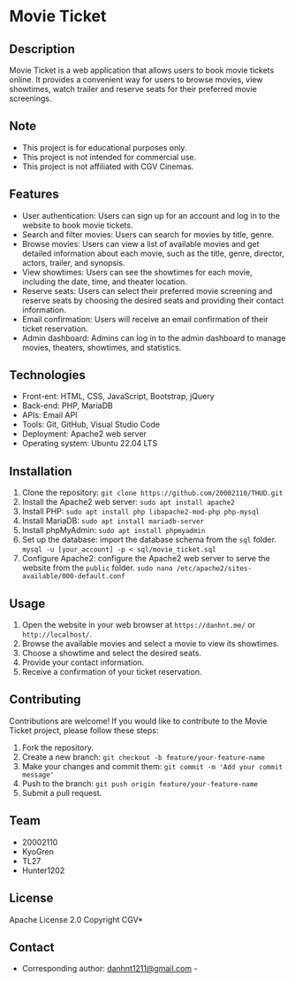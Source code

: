 # Movie Ticket


## Description
Movie Ticket is a web application that allows users to book movie tickets online. It provides a convenient way for users to browse movies, view showtimes, watch trailer and reserve seats for their preferred movie screenings.

## Note
- This project is for educational purposes only.
- This project is not intended for commercial use.
- This project is not affiliated with CGV Cinemas.


## Features
- User authentication: Users can sign up for an account and log in to the website to book movie tickets.
- Search and filter movies: Users can search for movies by title, genre.
- Browse movies: Users can view a list of available movies and get detailed information about each movie, such as the title, genre, director, actors, trailer, and synopsis.
- View showtimes: Users can see the showtimes for each movie, including the date, time, and theater location.
- Reserve seats: Users can select their preferred movie screening and reserve seats by choosing the desired seats and providing their contact information.
- Email confirmation: Users will receive an email confirmation of their ticket reservation.
- Admin dashboard: Admins can log in to the admin dashboard to manage movies, theaters, showtimes, and statistics.

## Technologies
- Front-ent: HTML, CSS, JavaScript, Bootstrap, jQuery
- Back-end: PHP, MariaDB
- APIs: Email API
- Tools: Git, GitHub, Visual Studio Code
- Deployment: Apache2 web server
- Operating system: Ubuntu 22.04 LTS

## Installation
1. Clone the repository: ```git clone https://github.com/20002110/THUD.git ```
2. Install the Apache2 web server: ```sudo apt install apache2```
3. Install PHP: ```sudo apt install php libapache2-mod-php php-mysql```
4. Install MariaDB: ```sudo apt install mariadb-server```
5. Install phpMyAdmin: ```sudo apt install phpmyadmin```
6. Set up the database: import the database schema from the `sql` folder. ```mysql -u [your_account] -p < sql/movie_ticket.sql```
7. Configure Apache2: configure the Apache2 web server to serve the website from the `public` folder. ```sudo nano /etc/apache2/sites-available/000-default.conf```


## Usage
1. Open the website in your web browser at `https://danhnt.me/` or `http://localhost/`.
2. Browse the available movies and select a movie to view its showtimes.
3. Choose a showtime and select the desired seats.
4. Provide your contact information.
5. Receive a confirmation of your ticket reservation.

## Contributing
Contributions are welcome! If you would like to contribute to the Movie Ticket project, please follow these steps:
1. Fork the repository.
2. Create a new branch: ```git checkout -b feature/your-feature-name```
3. Make your changes and commit them: ```git commit -m 'Add your commit message'```
4. Push to the branch: ```git push origin feature/your-feature-name```
5. Submit a pull request.


## Team
- 20002110
- KyoGren
- TL27
- Hunter1202

## License
Apache License 2.0 
Copyright CGV*

## Contact
- Corresponding author: danhnt1211@gmail.com -


